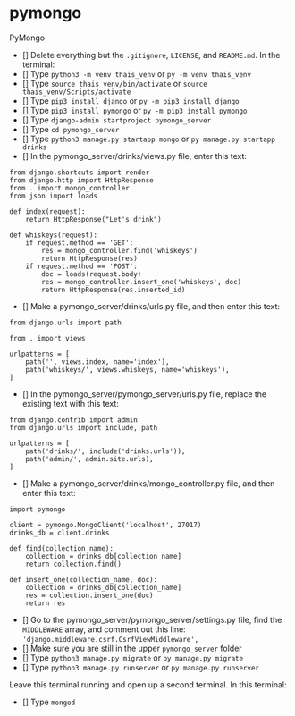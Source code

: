 # pymongo
PyMongo

- [] Delete everything but the `.gitignore`, `LICENSE`, and `README.md`.
In the terminal:
- [] Type `python3 -m venv thais_venv` or `py -m venv thais_venv`
- [] Type `source thais_venv/bin/activate` or `source thais_venv/Scripts/activate`
- [] Type `pip3 install django` or `py -m pip3 install django`
- [] Type `pip3 install pymongo` or `py -m pip3 install pymongo`
- [] Type `django-admin startproject pymongo_server`
- [] Type `cd pymongo_server`
- [] Type `python3 manage.py startapp mongo` or `py manage.py startapp drinks`
- [] In the pymongo_server/drinks/views.py file, enter this text:
```
from django.shortcuts import render
from django.http import HttpResponse
from . import mongo_controller
from json import loads

def index(request):
    return HttpResponse("Let's drink")

def whiskeys(request):
    if request.method == 'GET':
        res = mongo_controller.find('whiskeys')
        return HttpResponse(res)
    if request.method == 'POST':
        doc = loads(request.body)
        res = mongo_controller.insert_one('whiskeys', doc)
        return HttpResponse(res.inserted_id)
```
- [] Make a pymongo_server/drinks/urls.py file, and then enter this text:
```
from django.urls import path

from . import views

urlpatterns = [
    path('', views.index, name='index'),
    path('whiskeys/', views.whiskeys, name='whiskeys'),
]
```
- [] In the pymongo_server/pymongo_server/urls.py file, replace the existing text with this text:
```
from django.contrib import admin
from django.urls import include, path

urlpatterns = [
    path('drinks/', include('drinks.urls')),
    path('admin/', admin.site.urls),
]
```
- [] Make a pymongo_server/drinks/mongo_controller.py file, and then enter this text:
```
import pymongo

client = pymongo.MongoClient('localhost', 27017)
drinks_db = client.drinks

def find(collection_name):
    collection = drinks_db[collection_name]
    return collection.find()

def insert_one(collection_name, doc):
    collection = drinks_db[collection_name]
    res = collection.insert_one(doc)
    return res
```
- [] Go to the pymongo_server/pymongo_server/settings.py file, find the `MIDDLEWARE` array, and comment out this line:
`'django.middleware.csrf.CsrfViewMiddleware',`
- [] Make sure you are still in the upper `pymongo_server` folder
- [] Type `python3 manage.py migrate` or `py manage.py migrate`
- [] Type `python3 manage.py runserver` or `py manage.py runserver`

Leave this terminal running and open up a second terminal. In this terminal:
- [] Type `mongod`

